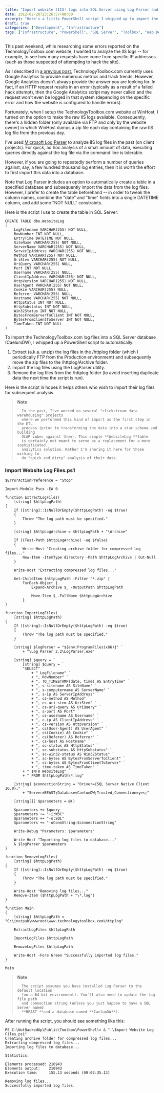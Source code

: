 ```yaml
---
title: "Import website (IIS) logs into SQL Server using Log Parser and PowerShell"
date: 2012-02-28T23:26:57+08:00
excerpt: "Here's a little PowerShell script I whipped up to import the TechnologyToolbox.com log files into a SQL Server database for some \"quick and dirty\" analysis."
draft: true
categories: ["Development", "Infrastructure"]
tags: ["Infrastructure", "PowerShell", "SQL Server", "Toolbox", "Web Development"]
---
```


This past weekend, while researching some errors reported on the TechnologyToolbox.com website, I wanted to analyze the IIS logs -- for example, to see how many requests have come from specific IP addresses (such as those suspected of attempting to hack the site).

As I described in[a previous post](/blog/jjameson/2012/02/03/building-technologytoolbox-com-part-22), TechnologyToolbox.com currently uses Google Analytics to provide numerous metrics and track trends. However, Google Analytics doesn't always provide the answer you are looking for. In fact, if an HTTP request results in an error (typically as a result of a failed hack attempt), then the Google Analytics script may never called and the request won't even be logged in that system (depending on the specific error and how the website is configured to handle errors).

Fortunately, when I setup the TechnologyToolbox.com website at WinHost, I turned on the option to make the raw IIS logs available. Consequently, there's a hidden folder (only available via FTP and only by the website owner) in which WinHost dumps a zip file each day containing the raw IIS log file from the previous day.

I've used[Microsoft Log Parser](http://www.microsoft.com/download/en/details.aspx?displaylang=en&amp;id=24659) to analyze IIS log files in the past (on client projects). For quick, ad hoc analysis of a small amount of data, executing queries directly against the log file via the command line is tolerable.

However, if you are going to repeatedly perform a number of queries against, say, a few hundred thousand log entries, then it is worth the effort to first import this data into a database.

Note that Log Parser includes an option to automatically create a table in a specified database and subsequently import the data from the log files. However, I prefer to create the table beforehand -- in order to tweak the column names, combine the "date" and "time" fields into a single DATETIME column, and add some "NOT NULL" constraints.

Here is the script I use to create the table in SQL Server:



    CREATE TABLE dbo.WebsiteLog
    (
        LogFilename VARCHAR(255) NOT NULL,
        RowNumber INT NOT NULL,
        EntryTime DATETIME NOT NULL,
        SiteName VARCHAR(255) NOT NULL,
        ServerName VARCHAR(255) NOT NULL,
        ServerIpAddress VARCHAR(255) NOT NULL,
        Method VARCHAR(255) NOT NULL,
        UriStem VARCHAR(255) NOT NULL,
        UriQuery VARCHAR(255) NULL,
        Port INT NOT NULL,
        Username VARCHAR(255) NULL,
        ClientIpAddress VARCHAR(255) NOT NULL,
        HttpVersion VARCHAR(255) NOT NULL,
        UserAgent VARCHAR(255) NOT NULL,
        Cookie VARCHAR(255) NULL,
        Referrer VARCHAR(255) NULL,
        Hostname VARCHAR(255) NOT NULL,
        HttpStatus INT NOT NULL,
        HttpSubstatus INT NOT NULL,
        Win32Status INT NOT NULL,
        BytesFromServerToClient INT NOT NULL,
        BytesFromClientToServer INT NOT NULL,
        TimeTaken INT NOT NULL
    )



To import the TechnologyToolbox.com log files into a SQL Server database (CaelumDW), I whipped up a PowerShell script to automatically:

1. Extract (a.k.a. unzip) the log files in the /httplog folder (which I 	periodically FTP from the Production environment) and subsequently move 	the zip files to the /httplog/Archive folder.
2. Import the log files using the LogParser utility.
3. Remove the log files from the /httplog folder (to avoid inserting duplicate 	data the next time the script is run).


Here is the script in hopes it helps others who wish to import their log files for subsequent analysis.


> **Note**
> 
> 
> 		In the past, I've worked on several "clickstream data warehousing" projects 
> 		where we performed this kind of import as the first step in the ETL 
> 		process (prior to transforming the data into a star schema and building 
> 		OLAP cubes against them). This simple **WebsiteLog **table 
> 		is certainly not meant to serve as a replacement for a more sophisticated 
> 		analytics solution. Rather I'm sharing it here for those wishing to 
> 		do "quick and dirty" analysis of their data.


### Import Website Log Files.ps1



    $ErrorActionPreference = "Stop"
    
    Import-Module Pscx -EA 0
    
    function ExtractLogFiles(
        [string] $httpLogPath)
    {
        If ([string]::IsNullOrEmpty($httpLogPath) -eq $true)
        {
            Throw "The log path must be specified."    
        }
        
        [string] $httpLogArchive = $httpLogPath + "\Archive"
        
        If ((Test-Path $httpLogArchive) -eq $false)
        {
            Write-Host "Creating archive folder for compressed log files..."
            New-Item -ItemType directory -Path $httpLogArchive | Out-Null
        }
        
        Write-Host "Extracting compressed log files..."
        
        Get-ChildItem $httpLogPath -Filter "*.zip" |
            ForEach-Object {
                Expand-Archive $_ -OutputPath $httpLogPath
                
                Move-Item $_.FullName $httpLogArchive
            }
    }
    
    function ImportLogFiles(
        [string] $httpLogPath)
    {
        If ([string]::IsNullOrEmpty($httpLogPath) -eq $true)
        {
            Throw "The log path must be specified."    
        }
    
        [string] $logParser = "${env:ProgramFiles(x86)}" `
            + "\Log Parser 2.2\LogParser.exe"
    
        [string] $query = `
            [string] $query = `
            "SELECT" `
                + " LogFilename" `
                + ", RowNumber" `
                + ", TO_TIMESTAMP(date, time) AS EntryTime" `
                + ", s-sitename AS SiteName" `
                + ", s-computername AS ServerName" `
                + ", s-ip AS ServerIpAddress" `
                + ", cs-method AS Method" `
                + ", cs-uri-stem AS UriStem" `
                + ", cs-uri-query AS UriQuery" `
                + ", s-port AS Port" `
                + ", cs-username AS Username" `
                + ", c-ip AS ClientIpAddress" `
                + ", cs-version AS HttpVersion" `
                + ", cs(User-Agent) AS UserAgent" `
                + ", cs(Cookie) AS Cookie" `
                + ", cs(Referer) AS Referrer" `
                + ", cs-host AS Hostname" `
                + ", sc-status AS HttpStatus" `
                + ", sc-substatus AS HttpSubstatus" `
                + ", sc-win32-status AS Win32Status" `
                + ", sc-bytes AS BytesFromServerToClient" `
                + ", cs-bytes AS BytesFromClientToServer" `
                + ", time-taken AS TimeTaken" `
            + " INTO WebsiteLog" `
            + " FROM $httpLogPath\*.log"
            
        [string] $connectionString = "Driver={SQL Server Native Client 10.0};" `
            + "Server=BEAST;Database=CaelumDW;Trusted_Connection=yes;"
        
        [string[]] $parameters = @()
        
        $parameters += $query
        $parameters += "-i:W3C"
        $parameters += "-o:SQL"
        $parameters += "-oConnString:$connectionString"
        
        Write-Debug "Parameters: $parameters"
        
        Write-Host "Importing log files to database..."
        & $logParser $parameters
    }
    
    function RemoveLogFiles(
        [string] $httpLogPath)
    {
        If ([string]::IsNullOrEmpty($httpLogPath) -eq $true)
        {
            Throw "The log path must be specified."    
        }
        
        Write-Host "Removing log files..."    
        Remove-Item ($httpLogPath + "\*.log")
    }
        
    function Main
    {
        [string] $httpLogPath = "C:\inetpub\wwwroot\www.technologytoolbox.com\httplog"
    
        ExtractLogFiles $httpLogPath
    
        ImportLogFiles $httpLogPath
        
        RemoveLogFiles $httpLogPath
            
        Write-Host -Fore Green "Successfully imported log files."
    }
    
    Main




> **Note**
> 
> 
> 		The script assumes you have installed Log Parser to the default location 
> 		(on a 64-bit environment). You'll also need to update the log file path 
> 		and connection string (unless you just happen to have a SQL Server named
> 		**BEAST **and a database named **CaelumDW**).


After running the script, you should see something like this:



    PS C:\NotBackedUp\Public\Toolbox\PowerShell> & ".\Import Website Log Files.ps1"
    Creating archive folder for compressed log files...
    Extracting compressed log files...
    Importing log files to database...
    
    Statistics:
    -----------
    Elements processed: 210943
    Elements output:    210943
    Execution time:     155.13 seconds (00:02:35.13)
    
    Removing log files...
    Successfully imported log files.

